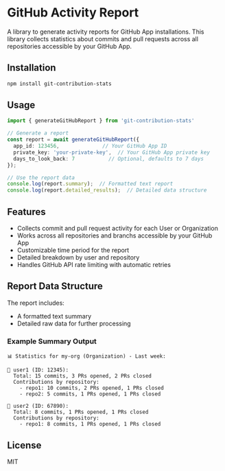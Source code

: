 # GitHub Activity Report

A library to generate activity reports for GitHub App installations. This library collects statistics about commits and pull requests across all repositories accessible by your GitHub App.

## Installation

```bash
npm install git-contribution-stats
```

## Usage

```typescript
import { generateGitHubReport } from 'git-contribution-stats'

// Generate a report
const report = await generateGitHubReport({
  app_id: 123456,              // Your GitHub App ID
  private_key: 'your-private-key',  // Your GitHub App private key
  days_to_look_back: 7           // Optional, defaults to 7 days
});

// Use the report data
console.log(report.summary);  // Formatted text report
console.log(report.detailed_results);  // Detailed data structure
```

## Features

- Collects commit and pull request activity for each User or Organization
- Works across all repositories and branchs accessible by your GitHub App
- Customizable time period for the report
- Detailed breakdown by user and repository
- Handles GitHub API rate limiting with automatic retries

## Report Data Structure

The report includes:
- A formatted text summary
- Detailed raw data for further processing

### Example Summary Output

```
📊 Statistics for my-org (Organization) - Last week:

👤 user1 (ID: 12345):
  Total: 15 commits, 3 PRs opened, 2 PRs closed
  Contributions by repository:
    - repo1: 10 commits, 2 PRs opened, 1 PRs closed
    - repo2: 5 commits, 1 PRs opened, 1 PRs closed

👤 user2 (ID: 67890):
  Total: 8 commits, 1 PRs opened, 1 PRs closed
  Contributions by repository:
    - repo1: 8 commits, 1 PRs opened, 1 PRs closed
```

## License

MIT